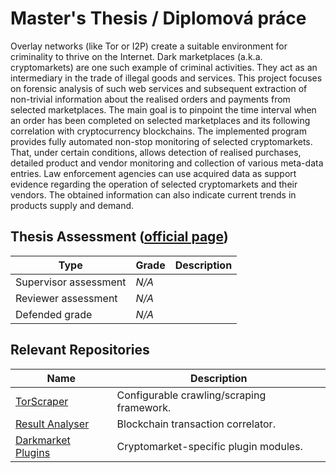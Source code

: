 # Master's Thesis / Diplomová práce
Overlay networks (like Tor or I2P) create a suitable environment for criminality to thrive on the Internet.
Dark marketplaces (a.k.a. cryptomarkets) are one such example of criminal activities.
They act as an intermediary in the trade of illegal goods and services.
This project focuses on forensic analysis of such web services and subsequent extraction of non-trivial information about the realised orders and payments from selected marketplaces.
The main goal is to pinpoint the time interval when an order has been completed on selected marketplaces and its following correlation with cryptocurrency blockchains.
The implemented program provides fully automated non-stop monitoring of selected cryptomarkets.
That, under certain conditions, allows detection of realised purchases, detailed product and vendor monitoring and collection of various meta-data entries.
Law enforcement agencies can use acquired data as support evidence regarding the operation of selected cryptomarkets and their vendors.
The obtained information can also indicate current trends in products supply and demand.

## Thesis Assessment ([official page](https://www.youtube.com/watch?v=9jK-NcRmVcw))
| Type                  | Grade | Description                                   |
|-----------------------|-------|-----------------------------------------------|
| Supervisor assessment	| *N/A*	| 												|
| Reviewer assessment	| *N/A*	| 												|
| Defended grade		| *N/A*	| 												|


## Relevant Repositories
| Name                                                                                   | Description                               |
|----------------------------------------------------------------------------------------|-------------------------------------------|
| [TorScraper](https://github.com/dolejska-daniel/torscraper)                            | Configurable crawling/scraping framework. |
| [Result Analyser](https://github.com/dolejska-daniel/torscraper-analysis)              | Blockchain transaction correlator.        |
| [Darkmarket Plugins](https://github.com/dolejska-daniel/torscraper-darkmarket-plugins) | Cryptomarket-specific plugin modules.     |
